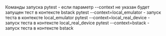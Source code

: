 Команды запуска
pytest - если параметр --context не указан будет запущен тест в контексте bstack
pytest --context=local_emulator - запуск теста в контексте local_emulator
pytest --context=local_real_device - запуск теста в контексте local_real_device
pytest --context=bstack - запуск теста в контексте bstack